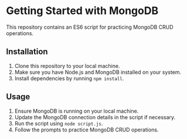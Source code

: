 # Getting Started with MongoDB

This repository contains an ES6 script for practicing MongoDB CRUD operations.

## Installation

1. Clone this repository to your local machine.
2. Make sure you have Node.js and MongoDB installed on your system.
3. Install dependencies by running `npm install`.

## Usage

1. Ensure MongoDB is running on your local machine.
2. Update the MongoDB connection details in the script if necessary.
3. Run the script using `node script.js`.
4. Follow the prompts to practice MongoDB CRUD operations.
